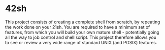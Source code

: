 # 42sh

This project consists of creating a complete shell from scratch, by repeating the work done on your 21sh. You are required to have a minimum set of features, from which you will build your own mature shell - potentially going all the way to job control and shell script. This project therefore allows you to see or review a very wide range of standard UNIX (and POSIX) features. 
